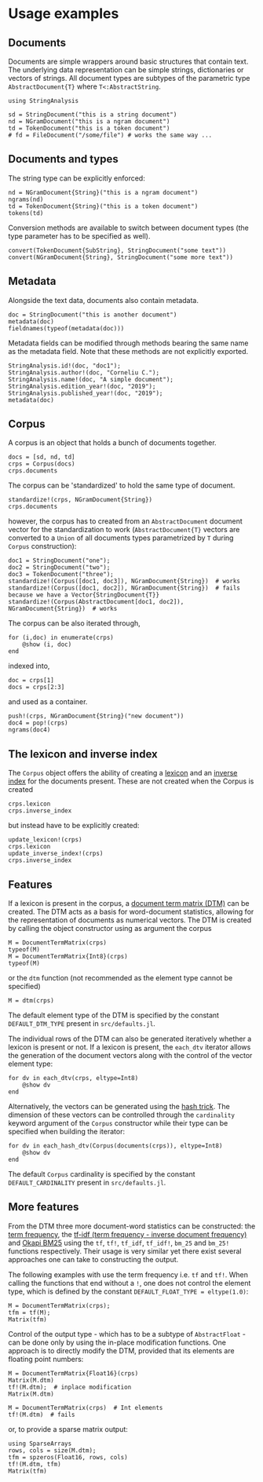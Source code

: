 # Usage examples

## Documents
Documents are simple wrappers around basic structures that contain text. The underlying data representation can be simple strings, dictionaries or vectors of strings. All document types are subtypes of the parametric type `AbstractDocument{T}` where `T<:AbstractString`.
```@repl index
using StringAnalysis

sd = StringDocument("this is a string document")
nd = NGramDocument("this is a ngram document")
td = TokenDocument("this is a token document")
# fd = FileDocument("/some/file") # works the same way ...
```

## Documents and types
The string type can be explicitly enforced:
```@repl index
nd = NGramDocument{String}("this is a ngram document")
ngrams(nd)
td = TokenDocument{String}("this is a token document")
tokens(td)
```
Conversion methods are available to switch between document types (the type parameter has to be specified as well).
```@repl index
convert(TokenDocument{SubString}, StringDocument("some text"))
convert(NGramDocument{String}, StringDocument("some more text"))
```

## Metadata
Alongside the text data, documents also contain metadata.
```@repl index
doc = StringDocument("this is another document")
metadata(doc)
fieldnames(typeof(metadata(doc)))
```
Metadata fields can be modified through methods bearing the same name as the metadata field. Note that these methods are not explicitly exported.
```@repl index
StringAnalysis.id!(doc, "doc1");
StringAnalysis.author!(doc, "Corneliu C.");
StringAnalysis.name!(doc, "A simple document");
StringAnalysis.edition_year!(doc, "2019");
StringAnalysis.published_year!(doc, "2019");
metadata(doc)
```

## Corpus
A corpus is an object that holds a bunch of documents together.
```@repl index
docs = [sd, nd, td]
crps = Corpus(docs)
crps.documents
```
The corpus can be 'standardized' to hold the same type of document.
```@repl index
standardize!(crps, NGramDocument{String})
crps.documents
```
however, the corpus has to created from an `AbstractDocument` document vector for the standardization to work (`AbstractDocument{T}` vectors are converted to a `Union` of all documents types parametrized by `T` during `Corpus` construction):
```@repl index
doc1 = StringDocument("one");
doc2 = StringDocument("two");
doc3 = TokenDocument("three");
standardize!(Corpus([doc1, doc3]), NGramDocument{String})  # works
standardize!(Corpus([doc1, doc2]), NGramDocument{String})  # fails because we have a Vector{StringDocument{T}}
standardize!(Corpus(AbstractDocument[doc1, doc2]), NGramDocument{String})  # works
```
The corpus can be also iterated through,
```@repl index
for (i,doc) in enumerate(crps)
    @show (i, doc)
end
```
indexed into,
```@repl index
doc = crps[1]
docs = crps[2:3]
```
and used as a container.
```@repl index
push!(crps, NGramDocument{String}("new document"))
doc4 = pop!(crps)
ngrams(doc4)
```

## The lexicon and inverse index
The `Corpus` object offers the ability of creating a [lexicon](https://en.wikipedia.org/wiki/Lexicon) and an [inverse index](https://en.wikipedia.org/wiki/Inverted_index) for the documents present. These are not created when the Corpus is created
```@repl index
crps.lexicon
crps.inverse_index
```
but instead have to be explicitly created:
```@repl index
update_lexicon!(crps)
crps.lexicon
update_inverse_index!(crps)
crps.inverse_index
```

## Features
If a lexicon is present in the corpus, a [document term matrix (DTM)](https://en.wikipedia.org/wiki/Document-term_matrix) can be created. The DTM acts as a basis for word-document statistics, allowing for the representation of documents as numerical vectors. The DTM is created by calling the object constructor using as argument the corpus
```@repl index
M = DocumentTermMatrix(crps)
typeof(M)
M = DocumentTermMatrix{Int8}(crps)
typeof(M)
```
or the `dtm` function (not recommended as the element type cannot be specified)
```@repl index
M = dtm(crps)
```
The default element type of the DTM is specified by the constant `DEFAULT_DTM_TYPE` present in `src/defaults.jl`.

The individual rows of the DTM can also be generated iteratively whether a lexicon is present or not. If a lexicon is present, the `each_dtv` iterator allows the generation of the document vectors along with the control of the vector element type:
```@repl index
for dv in each_dtv(crps, eltype=Int8)
    @show dv
end
```

Alternatively, the vectors can be generated using the [hash trick](https://en.wikipedia.org/wiki/Feature_hashing). The dimension of these vectors can be controlled through the `cardinality` keyword argument of the `Corpus` constructor while their type can be specified when building the iterator:
```@repl index
for dv in each_hash_dtv(Corpus(documents(crps)), eltype=Int8)
    @show dv
end
```
The default `Corpus` cardinality is specified by the constant `DEFAULT_CARDINALITY` present in `src/defaults.jl`.

## More features
From the DTM three more document-word statistics can be constructed: the [term frequency](https://en.wikipedia.org/wiki/Tf%E2%80%93idf#Term_frequency_2), the [tf-idf (term frequency - inverse document frequency)](https://en.wikipedia.org/wiki/Tf%E2%80%93idf#Term_frequency%E2%80%93Inverse_document_frequency) and [Okapi BM25](https://en.wikipedia.org/wiki/Okapi_BM25) using the `tf`, `tf!`, `tf_idf`, `tf_idf!`, `bm_25` and `bm_25!` functions respectively. Their usage is very similar yet there exist several approaches one can take to constructing the output.

The following examples with use the term frequency i.e. `tf` and `tf!`. When calling the functions that end without a `!`, one does not control the element type, which is defined by the constant `DEFAULT_FLOAT_TYPE = eltype(1.0)`:
```@repl index
M = DocumentTermMatrix(crps);
tfm = tf(M);
Matrix(tfm)
```
Control of the output type - which has to be a subtype of `AbstractFloat` - can be done only by using the in-place modification functions. One approach is to directly modify the DTM, provided that its elements are floating point numbers:
```@repl index
M = DocumentTermMatrix{Float16}(crps)
Matrix(M.dtm)
tf!(M.dtm);  # inplace modification
Matrix(M.dtm)

M = DocumentTermMatrix(crps)  # Int elements
tf!(M.dtm)  # fails
```
or, to provide a sparse matrix output:
```@repl index
using SparseArrays
rows, cols = size(M.dtm);
tfm = spzeros(Float16, rows, cols)
tf!(M.dtm, tfm)
Matrix(tfm)
```
